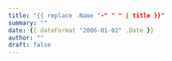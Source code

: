 ```yaml
---
title: "{{ replace .Name "-" " " | title }}"
summary: ""
date: {{ dateFormat "2006-01-02" .Date }}
author: ""
draft: false
---
```

